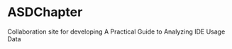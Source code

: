 ASDChapter
==========

Collaboration site for developing A Practical Guide to Analyzing IDE Usage Data
